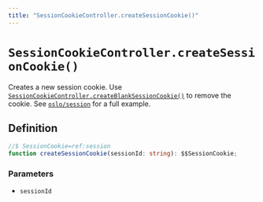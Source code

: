 ```yaml
---
title: "SessionCookieController.createSessionCookie()"
---
```


# `SessionCookieController.createSessionCookie()`

Creates a new session cookie. Use [`SessionCookieController.createBlankSessionCookie()`](ref:session) to remove the cookie. See [`oslo/session`](/reference/session) for a full example.

## Definition

```ts
//$ SessionCookie=ref:session
function createSessionCookie(sessionId: string): $$SessionCookie;
```

### Parameters

- `sessionId`
